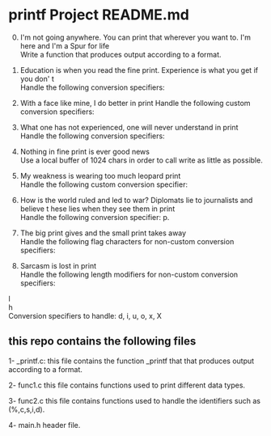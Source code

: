 # printf Project README.md

0. I'm not going anywhere. You can print that wherever you want to. I'm here and I'm
 a Spur for life                                                                    
Write a function that produces output according to a format.    

1. Education is when you read the fine print. Experience is what you get if you don'
t                                                                                   
Handle the following conversion specifiers:

2. With a face like mine, I do better in print                                      Handle the following custom conversion specifiers:

3. What one has not experienced, one will never understand in print                 
Handle the following conversion specifiers: 

4. Nothing in fine print is ever good news                                          
Use a local buffer of 1024 chars in order to call write as little as possible.

5. My weakness is wearing too much leopard print                                    
Handle the following custom conversion specifier:

6. How is the world ruled and led to war? Diplomats lie to journalists and believe t
hese lies when they see them in print                                               
Handle the following conversion specifier: p.

7. The big print gives and the small print takes away                               
Handle the following flag characters for non-custom conversion specifiers:

8. Sarcasm is lost in print                                                         
Handle the following length modifiers for non-custom conversion specifiers:         
                                                                                    
l                                                                                   
h                                                                                   
Conversion specifiers to handle: d, i, u, o, x, X


## this repo contains the following files

1- _printf.c:
    this file contains the function _printf that that produces output according to a format.

2- func1.c
    this file contains functions used to print different data types.

3- func2.c
    this file contains functions used to handle the identifiers such as (%,c,s,i,d).

4- main.h
    header file.

